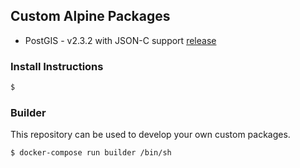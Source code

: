## Custom Alpine Packages

 * PostGIS - v2.3.2 with JSON-C support [release]()

### Install Instructions

```sh
$
```

### Builder

This repository can be used to develop your own custom packages.

```sh
$ docker-compose run builder /bin/sh
```
